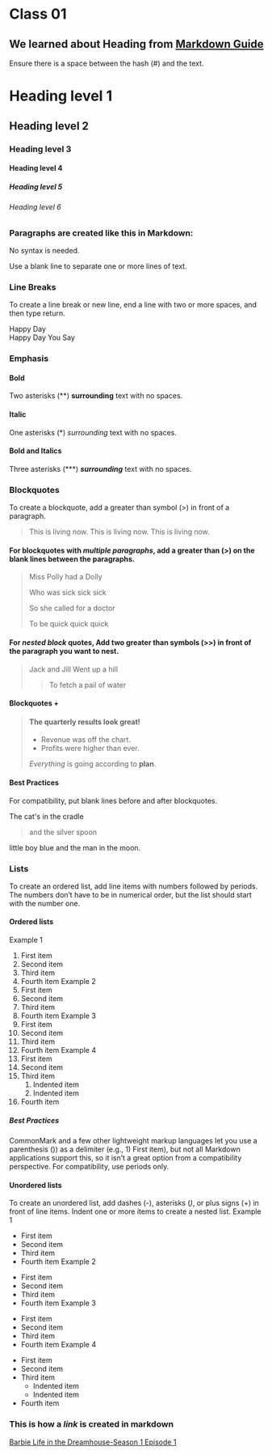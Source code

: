# Class 01

## We learned about Heading from [Markdown Guide](https://www.markdownguide.org/basic-syntax/)

Ensure there is a space between the hash (#) and the text.

# Heading level 1
## Heading level 2
### Heading level 3
#### Heading level 4
##### Heading level 5
###### Heading level 6


### Paragraphs are created like this in Markdown:

No syntax is needed. 

Use a blank line to separate one or more lines of text.


### Line Breaks

To create a line break or new line, end a line with two or more spaces, and then type return.

Happy Day    
Happy Day You Say

### Emphasis
#### Bold
Two asterisks (**) **surrounding** text with no spaces.

#### Italic
One asterisks (*) *surrounding* text with no spaces.

#### Bold and Italics
Three asterisks (***) ***surrounding*** text with no spaces.

### Blockquotes
To create a blockquote, add a greater than symbol (>) in front of a paragraph.
>This is living now.
>This is living now. 
>This is living now.

#### For blockquotes with ***multiple paragraphs***, add a greater than (>) on the blank lines between the paragraphs.
>Miss Polly had a Dolly
>
>Who was sick sick sick
>
>So she called for a doctor
>
>To be quick quick quick

#### For ***nested block*** quotes, Add two greater than symbols (>>) in front of the paragraph you want to nest.
>Jack and Jill
>Went up a hill
>>To fetch a pail
>of water

#### Blockquotes +
> #### The quarterly results look great!
>
> - Revenue was off the chart.
> - Profits were higher than ever.
>
>  *Everything* is going according to **plan**.

#### Best Practices
For compatibility, put blank lines before and after blockquotes.

The cat's in the cradle 

> and the silver spoon

little boy blue and the man in the moon.

### Lists
To create an ordered list, add line items with numbers followed by periods. The numbers don’t have to be in numerical order, but the list should start with the number one.
#### Ordered lists
Example 1
1. First item
2. Second item
3. Third item
4. Fourth item
Example 2
1. First item
1. Second item
1. Third item
1. Fourth item
Example 3
1. First item
8. Second item
3. Third item
5. Fourth item
Example 4
1. First item
2. Second item
3. Third item
    1. Indented item
    2. Indented item
4. Fourth item

##### Best Practices
CommonMark and a few other lightweight markup languages let you use a parenthesis ()) as a delimiter (e.g., 1) First item), but not all Markdown applications support this, so it isn’t a great option from a compatibility perspective. For compatibility, use periods only.


#### Unordered lists
To create an unordered list, add dashes (-), asterisks (*)*, or plus signs (+) in front of line items. Indent one or more items to create a nested list.
Example 1
- First item
- Second item
- Third item
- Fourth item
Example 2
* First item
* Second item
* Third item
* Fourth item
Example 3
+ First item
+ Second item
+ Third item
+ Fourth item
Example 4
- First item
- Second item
- Third item
    - Indented item
    - Indented item
- Fourth item


### This is how a ***link*** is created in markdown
[Barbie Life in the Dreamhouse-Season 1 Episode 1](https://www.youtube.com/watch?v=nTDirUh_MHA)
